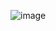 
![image](https://github.com/Entrocelll-Project/Project-Manager-/assets/135699517/a38a31f9-7e04-4c8c-ac55-29b9d444acbe)

